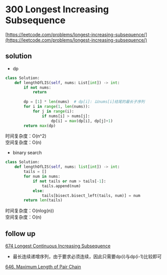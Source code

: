 # 300 Longest Increasing Subsequence
[https://leetcode.com/problems/longest-increasing-subsequence/](https://leetcode.com/problems/longest-increasing-subsequence/)


## solution

- dp
```python
class Solution:
    def lengthOfLIS(self, nums: List[int]) -> int:
        if not nums:
            return 
        
        dp = [1] * len(nums)  # dp[i]: 以nums[i]结尾的最长子序列
        for i in range(1, len(nums)):
            for j in range(i):
                if nums[i] > nums[j]:
                    dp[i] = max(dp[i], dp[j]+1)
        return max(dp)
```
时间复杂度：O(n^2) <br>
空间复杂度：O(n)

- binary search
```python
class Solution:
    def lengthOfLIS(self, nums: list[int]) -> int:
        tails = []
        for num in nums:
            if not tails or num > tails[-1]:
                tails.append(num)
            else:
                tails[bisect.bisect_left(tails, num)] = num
        return len(tails)
```
时间复杂度：O(nlog(n)) <br>
空间复杂度：O(n)


## follow up

[674 Longest Continuous Increasing Subsequence](./674%20Longest%20Continuous%20Increasing%20Subsequence.md)
- 最长连续递增序列，由于要求必须连续，因此只需要dp(i)与dp(i-1)比较即可

[646. Maximum Length of Pair Chain](https://leetcode.com/problems/maximum-length-of-pair-chain/description/)
```python

```
